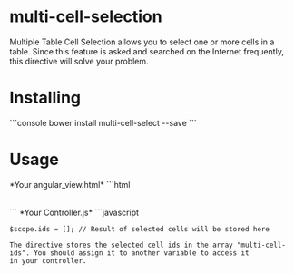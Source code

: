 # multi-cell-selection
Multiple Table Cell Selection allows you to select one or more cells in a table. Since this feature is asked and searched on the Internet frequently,
this directive will solve your problem.

<h1>Installing</h1>
```console
bower install multi-cell-select --save
```
<h1>Usage</h1>
*Your angular_view.html*
```html
	<table ng-table="exampleTable" multi-cell-select multi-cell-ids="ids">
	        <!-- Your table design here -->
	</table>
```
*Your Controller.js*
```javascript

    $scope.ids = []; // Result of selected cells will be stored here

```
The directive stores the selected cell ids in the array "multi-cell-ids". You should assign it to another variable to access it
in your controller. 
 
